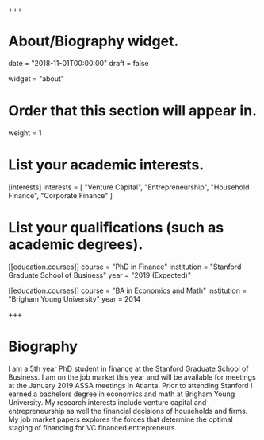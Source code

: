 +++
# About/Biography widget.

date = "2018-11-01T00:00:00"
draft = false

widget = "about"

# Order that this section will appear in.
weight = 1

# List your academic interests.
[interests]
  interests = [
    "Venture Capital",
    "Entrepreneurship",
    "Household Finance",
    "Corporate Finance"
  ]

# List your qualifications (such as academic degrees).
[[education.courses]]
  course = "PhD in Finance"
  institution = "Stanford Graduate School of Business"
  year = "2019 (Expected)"

[[education.courses]]
  course = "BA in Economics and Math"
  institution = "Brigham Young University"
  year = 2014



+++

# Biography

I am a 5th year PhD student in finance at the Stanford Graduate School of Business. I am on the job market this year and will be available for meetings at the January 2019 ASSA meetings in Atlanta. Prior to attending Stanford I earned a bachelors degree in economics and math at Brigham Young University. My research interests include venture capital and entrepreneurship as well the financial decisions of households and firms. My job market papers explores the forces that determine the optimal staging of financing for VC financed entrepreneurs.
